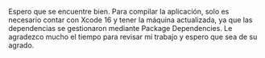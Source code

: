 Espero que se encuentre bien. Para compilar la aplicación, solo es necesario contar con Xcode 16 y tener la máquina actualizada, 
ya que las dependencias se gestionaron mediante Package Dependencies.
Le agradezco mucho el tiempo para revisar mi trabajo y espero que sea de su agrado. 
